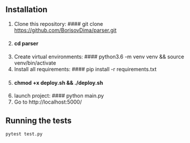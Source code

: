 ## Installation

1. Clone this repository: #### git clone https://github.com/BorisovDima/parser.git
2. #### cd parser
3. Create virtual environments: #### python3.6 -m venv venv && source venv/bin/activate
4. Install all requirements: #### pip install -r requirements.txt
5. #### chmod +x deploy.sh && ./deploy.sh 
6. launch project: #### python main.py
7. Go to http://localhost:5000/

## Running the tests

```
pytest test.py
```

